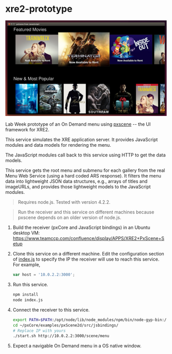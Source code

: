 # xre2-prototype

![On Demand Menu](docs/screenshot.png)

Lab Week prototype of an On Demand menu using [pxscene](http://www.pxscene.org/) -- the UI framework for XRE2.

This service simulates the XRE application server.  It provides JavaScript modules and data models for rendering the menu.

The JavaScript modules call back to this service using HTTP to get the data models. 

This service gets the root menu and submenu for each gallery from the real Menu Web Service (using a hard coded ARS response).  It filters the menu data into lightweight JSON data structures, e.g., arrays of titles and imageURLs, and provides those lightweight models to the JavaScript modules.

> Requires node.js. Tested with version 4.2.2.

> Run the receiver and this service on different machines because pxscene depends on an older version of node.js.

1. Build the receiver (pxCore and JavaScript bindings) in an Ubuntu desktop VM:
https://www.teamccp.com/confluence/display/APPS/XRE2+PxScene+Setup

2. Clone this service on a different machine. Edit the configuration section of [index.js](index.js) to specify the IP the receiver will use to reach this service. For example,

    ```javascript
    var host = '10.0.2.2:3000';
    ```

3. Run this service.

    ```bash
    npm install
    node index.js
    ```
    
4.  Connect the receiver to this service.

    ```bash
    export PATH=$PATH:/opt/node/lib/node_modules/npm/bin/node-gyp-bin:/opt/node/bin
    cd ~/pxCore/examples/pxScene2d/src/jsbindings/
    # Replace IP with yours
    ./start.sh http://10.0.2.2:3000/scene/menu
    ```	
    
5.  Expect a navigable On Demand menu in a OS native window.
